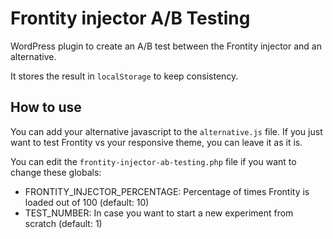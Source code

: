 # Frontity injector A/B Testing

WordPress plugin to create an A/B test between the Frontity injector and an alternative.

It stores the result in `localStorage` to keep consistency.

## How to use

You can add your alternative javascript to the `alternative.js` file. If you just want to test Frontity vs your responsive theme, you can leave it as it is.

You can edit the `frontity-injector-ab-testing.php` file if you want to change these globals:

- FRONTITY_INJECTOR_PERCENTAGE: Percentage of times Frontity is loaded out of 100 (default: 10)
- TEST_NUMBER: In case you want to start a new experiment from scratch (default: 1)
